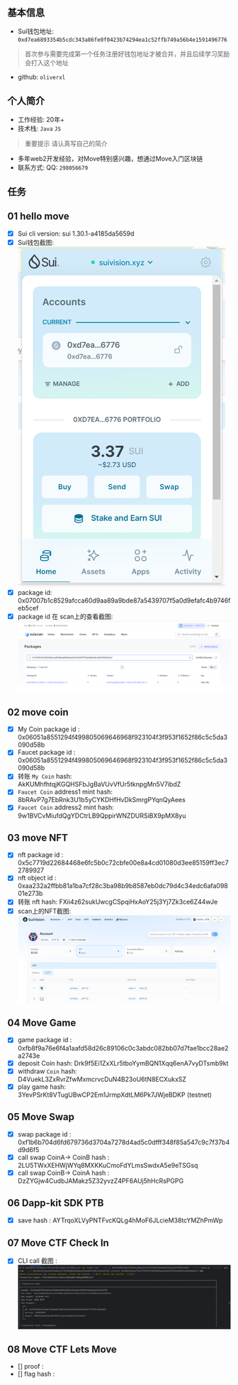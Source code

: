 ## 基本信息
- Sui钱包地址: `0xd7ea6893354b5cdc343a86fe0f0423b74294ea1c52ffb749a56b4e1591496776`
> 首次参与需要完成第一个任务注册好钱包地址才被合并，并且后续学习奖励会打入这个地址
- github: `oliverxl`

## 个人简介
- 工作经验: 20年+
- 技术栈: `Java` `JS`
> 重要提示 请认真写自己的简介
- 多年web2开发经验，对Move特别感兴趣，想通过Move入门区块链
- 联系方式: QQ: `298056679`

## 任务

##   01 hello move  
- [x] Sui cli version: sui 1.30.1-a4185da5659d
- [x] Sui钱包截图: ![Sui钱包截图](./images/suiwallet_oliverxl.png)
- [x] package id: 0x07007b1c8529afcca60d9aa89a9bde87a5439707f5a0d9efafc4b9746feb5cef 
- [x] package id 在 scan上的查看截图:![Scan截图](./images/suiscan_oliverxl.png)

##   02 move coin
- [x] My Coin package id : 0x06051a8551294f499805069646968f923104f3f953f1652f86c5c5da3090d58b
- [x] Faucet package id :  0x06051a8551294f499805069646968f923104f3f953f1652f86c5c5da3090d58b
- [x] 转账 `My Coin` hash:  AkKUMhfhtqjKGQHSFbJgBaVUvVfUr5tknpgMn5V7ibdZ
- [x] `Faucet Coin` address1 mint hash: 8bRAvP7g7EbRnk3U1b5yCYKDHfHvDkSmrgPYqnQyAees
- [x] `Faucet Coin` address2 mint hash: 9w1BVCvMiufdQgYDCtrLB9QppirWNZDURSiBX9pMX8yu

##   03 move NFT
- [x] nft package id : 0x5c7719d22684468e6fc5b0c72cbfe00e8a4cd01080d3ee85159ff3ec72789927
- [x] nft object id : 0xaa232a2ffbb81a1ba7cf28c3ba98b9b8587eb0dc79d4c34edc6afa09801e273b
- [x] 转账 nft  hash: FXii4z62sukUwcgCSpqiHxAoY25j3Yj7Zk3ce6Z44wJe
- [x] scan上的NFT截图:![Scan截图](./images/oliverxl_nft.png)

##   04 Move Game
- [x] game package id : 0xfb8f9a76e6f4a1aafd58d26c89106c0c3abdc082bb07d7fae1bcc28ae2a2743e
- [x] deposit Coin hash: Drk9f5Ei1ZxXLr5tboYymBQN1Xqq6enA7vyDTsmb9kt
- [x] withdraw `Coin` hash: D4VuekL3ZxRvrZfwMxmcrvcDuN4B23oU6tN8ECXukxSZ
- [x] play game hash: 3YevPSrKt8VTugUBwCP2Em1JrmpXdtLM6Pk7JWjeBDKP (testnet)

##   05 Move Swap
- [x] swap package id : 0xf1b6b704d6fd679736d3704a7278d4ad5c0dfff348f85a547c9c7f37b4d9d6f5
- [x] call swap CoinA-> CoinB  hash : 2LU5TWxXEHWjWYq8MXKKuCmoFdYLmsSwdxA5e9eTSGsq
- [x] call swap CoinB-> CoinA  hash : DzZYGjw4CudbJAMakz5Z32yvzZ4PF6AUj5hHcRsPGPG

##   06 Dapp-kit SDK PTB
- [x] save hash : AYTrqoXLVyPNTFvcKQLg4hMoF6JLcieM38tcYMZhPmWp

##   07 Move CTF Check In
- [x] CLI call 截图 : ![截图](./images/movecall_check_in.png)

##   08 Move CTF Lets Move
- [] proof : 
- [] flag hash :
